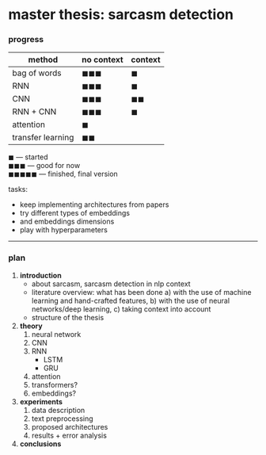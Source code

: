 # master thesis: sarcasm detection

### progress

|method|no context|context|
|------------|----------|-------|
|bag of words|◼◼◼  |◼ |
|RNN|◼◼◼  |◼ |
|CNN|◼◼◼  |◼◼     |
|RNN + CNN|◼◼◼  |◼ |
|attention|◼     | |
|transfer learning|◼◼     | |

◼ — started  
◼◼◼ — good for now  
◼◼◼◼◼ — finished, final version


tasks:
- keep implementing architectures from papers
- try different types of embeddings
- and embeddings dimensions
- play with hyperparameters

***

### plan
1. **introduction**
    - about sarcasm, sarcasm detection in nlp context
    - literature overview: what has been done a) with the use of machine learning and hand-crafted features, b) with the use of neural networks/deep learning, c) taking context into account
    - structure of the thesis
3. **theory**
    1. neural network
    2. CNN
    3. RNN
        - LSTM
        - GRU
    4. attention
    5. transformers?
    6. embeddings?
4. **experiments**
    1. data description
    2. text preprocessing
    3. proposed architectures
    4. results + error analysis
5. **conclusions**
